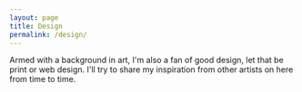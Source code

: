 ```yaml
---
layout: page
title: Design
permalink: /design/
---
```


Armed with a background in art, I'm also a fan of good design, let that be print or web design. I'll try to share my inspiration from other artists on here from time to time.
